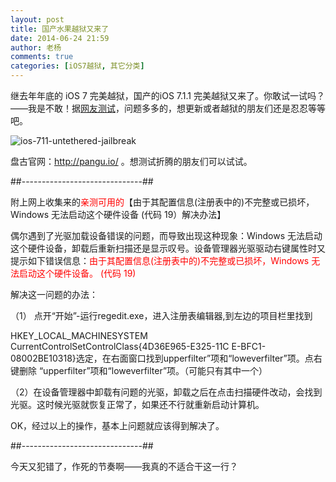 ```yaml
---
layout: post
title: 国产水果越狱又来了
date: 2014-06-24 21:59
author: 老杨
comments: true
categories: [iOS7越狱, 其它分类]
---
```

继去年年底的 iOS 7 完美越狱，国产的iOS 7.1.1 完美越狱又来了。你敢试一试吗？——我是不敢！据<a href="http://news.imobile.com.cn/articles/2014/0624/137520.shtml" target="_blank" rel="external nofollow">网友测试</a>，问题多多的，想更新或者越狱的朋友们还是忍忍等等吧。

<!--more-->

<img src="//cyhour.com/wp-content/uploads/2014/06/ios-711-untethered-jailbreak.jpg" alt="ios-711-untethered-jailbreak"  />

盘古官网：http://pangu.io/ 。想测试折腾的朋友们可以试试。

##------------------------------##

附上网上收集来的<span style="color: #ff0000;">亲测可用的</span>【由于其配置信息(注册表中的)不完整或已损坏，Windows 无法启动这个硬件设备 (代码 19）解决办法】

偶尔遇到了光驱加载设备错误的问题，而导致出现这种现象：Windows 无法启动这个硬件设备，卸载后重新扫描还是显示叹号。设备管理器光驱驱动右键属性时又提示如下错误信息：<span style="color: #ff0000;">由于其配置信息(注册表中的)不完整或已损坏，Windows 无法启动这个硬件设备。 (代码 19)</span>

解决这一问题的办法：

（1） 点开“开始”-运行regedit.exe，进入注册表编辑器,到左边的项目栏里找到

HKEY_LOCAL_MACHINESYSTEM CurrentControlSetControlClass{4D36E965-E325-11C E-BFC1-08002BE10318}选定，在右面窗口找到upperfilter”项和“loweverfilter”项。点右键删除 “upperfilter”项和“loweverfilter”项。（可能只有其中一个）

（2）在设备管理器中卸载有问题的光驱，卸载之后在点击扫描硬件改动，会找到光驱。这时候光驱就恢复正常了，如果还不行就重新启动计算机。
 
OK，经过以上的操作，基本上问题就应该得到解决了。

##------------------------------##

今天又犯错了，作死的节奏啊——我真的不适合干这一行？
